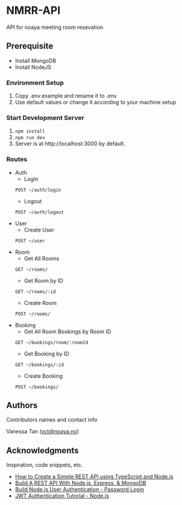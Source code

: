 # NMRR-API

API for noaya meeting room resevation

## Prerequisite

- Install MongoDB
- Install NodeJS

### Environment Setup

1. Copy .env.example and rename it to .env
2. Use default values or change it according to your machine setup

### Start Development Server

1. `npm install`
2. `npm run dev`
3. Server is at http://localhost:3000 by default.

### Routes

- Auth
  - Login
  ```
  POST ~/auth/login
  ```
  - Logout
  ```
  POST ~/auth/logout
  ```
- User
  - Create User
  ```
  POST ~/user
  ```
- Room
  - Get All Rooms
  ```
  GET ~/rooms/
  ```
  - Get Room by ID
  ```
  GET ~/rooms/:id
  ```
  - Create Room
  ```
  POST ~/rooms/
  ```
- Booking
  - Get All Room Bookings by Room ID
  ```
  GET ~/bookings/room/:roomId
  ```
  - Get Booking by ID
  ```
  GET ~/bookings/:id
  ```
  - Create Booking
  ```
  POST ~/bookings/
  ```

## Authors

Contributors names and contact info

Vanessa Tan (vct@noaya.no)

## Acknowledgments

Inspiration, code snippets, etc.

- [How to Create a Simple REST API using TypeScript and Node.js](https://www.section.io/engineering-education/how-to-create-a-simple-rest-api-using-typescript-and-nodejs/)
- [Build A REST API With Node.js, Express, & MongoDB](https://youtu.be/fgTGADljAeg)
- [Build Node.js User Authentication - Password Login](https://youtu.be/Ud5xKCYQTjM)
- [JWT Authentication Tutorial - Node.js](https://youtu.be/mbsmsi7l3r4)
